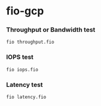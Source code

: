 # fio-gcp

### Throughput or Bandwidth test 

```
fio throughput.fio
```

### IOPS test

```
fio iops.fio 
```
### Latency test

```
fio latency.fio
```
